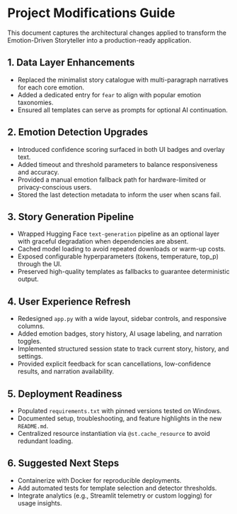 # Project Modifications Guide

This document captures the architectural changes applied to transform the Emotion-Driven Storyteller into a production-ready application.

## 1. Data Layer Enhancements
- Replaced the minimalist story catalogue with multi-paragraph narratives for each core emotion.
- Added a dedicated entry for `fear` to align with popular emotion taxonomies.
- Ensured all templates can serve as prompts for optional AI continuation.

## 2. Emotion Detection Upgrades
- Introduced confidence scoring surfaced in both UI badges and overlay text.
- Added timeout and threshold parameters to balance responsiveness and accuracy.
- Provided a manual emotion fallback path for hardware-limited or privacy-conscious users.
- Stored the last detection metadata to inform the user when scans fail.

## 3. Story Generation Pipeline
- Wrapped Hugging Face `text-generation` pipeline as an optional layer with graceful degradation when dependencies are absent.
- Cached model loading to avoid repeated downloads or warm-up costs.
- Exposed configurable hyperparameters (tokens, temperature, top_p) through the UI.
- Preserved high-quality templates as fallbacks to guarantee deterministic output.

## 4. User Experience Refresh
- Redesigned `app.py` with a wide layout, sidebar controls, and responsive columns.
- Added emotion badges, story history, AI usage labeling, and narration toggles.
- Implemented structured session state to track current story, history, and settings.
- Provided explicit feedback for scan cancellations, low-confidence results, and narration availability.

## 5. Deployment Readiness
- Populated `requirements.txt` with pinned versions tested on Windows.
- Documented setup, troubleshooting, and feature highlights in the new `README.md`.
- Centralized resource instantiation via `@st.cache_resource` to avoid redundant loading.

## 6. Suggested Next Steps
- Containerize with Docker for reproducible deployments.
- Add automated tests for template selection and detector thresholds.
- Integrate analytics (e.g., Streamlit telemetry or custom logging) for usage insights.
